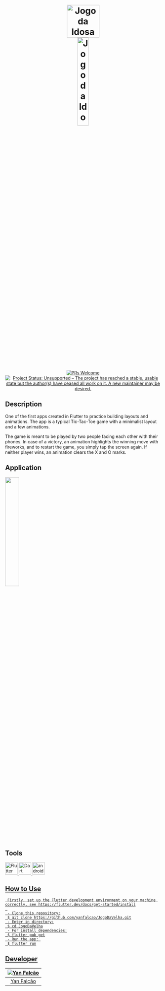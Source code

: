<h1 align="center">
  <br>
  <img src="https://i.imgur.com/77zCrgh.png" alt="Jogo da Idosa" height="105" width="105">
  <br>
  <img src="https://i.imgur.com/n3w7UX4.png" alt="Jogo da Idosa" width="27%">
  <br>
</h1>

<p align="center">
  <a href="http://makeapullrequest.com">
    <img src="https://img.shields.io/badge/contribuition-welcome-brightgreen.svg" alt="PRs Welcome">
  </a>
<a href="https://www.repostatus.org/#unsupported"><img src="https://www.repostatus.org/badges/latest/unsupported.svg" alt="Project Status: Unsupported – The project has reached a stable, usable state but the author(s) have ceased all work on it. A new maintainer may be desired." /></a>  
</p>

## **Description**

One of the first apps created in Flutter to practice building layouts and animations. The app is a typical Tic-Tac-Toe game with a minimalist layout and a few animations.

The game is meant to be played by two people facing each other with their phones. In case of a victory, an animation highlights the winning move with fireworks, and to restart the game, you simply tap the screen again. If neither player wins, an animation clears the X and O marks.

## Application

<img src="https://i.imgur.com/oSzLeJo.gif" width="30%"/>

## Tools

<a href="https://flutter.dev/" target="_blank"> <img src="https://cdn.iconscout.com/icon/free/png-256/flutter-2038877-1720090.png" alt="Flutter" width="40" height="40"/> </a>
<a href="https://dart.dev/" target="_blank"> <img src="https://upload.wikimedia.org/wikipedia/commons/thumb/9/91/Dart-logo-icon.svg/2048px-Dart-logo-icon.svg.png" alt="Dart" width="40" height="40"/> </a> 
<a href="https://developer.android.com/studio" target="_blank"> <img src="https://upload.wikimedia.org/wikipedia/commons/thumb/e/e3/Android_Studio_Icon_%282014-2019%29.svg/1200px-Android_Studio_Icon_%282014-2019%29.svg.png" alt="androidStudio" width="40" height="40"/>

## How to Use

  ```
   Firstly, set up the Flutter development environment on your machine correctly, see https://flutter.dev/docs/get-started/install
   
   - Clone this repository:
   $ git clone https://github.com/yanfalcao/JogoDaVelha.git
   - Enter in directory:
   $ cd JogoDaVelha
   - For install dependencies:
   $ flutter pub get
   - Run the app: 
   $ flutter run
  ```
  
## Developer

| ![Yan Falcão](https://avatars.githubusercontent.com/u/33384608?s=150&u=e409234f3e92d08fdf5427560d3181c690ceb86f&v=4)|
|:---------------------:|
|  [Yan Falcão](https://github.com/yanfalcao/)   |
